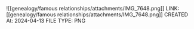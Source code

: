![[genealogy/famous relationships/attachments/IMG_7648.png]]
LINK: [[genealogy/famous relationships/attachments/IMG_7648.png]]
CREATED At: 2024-04-13
FILE TYPE: PNG

